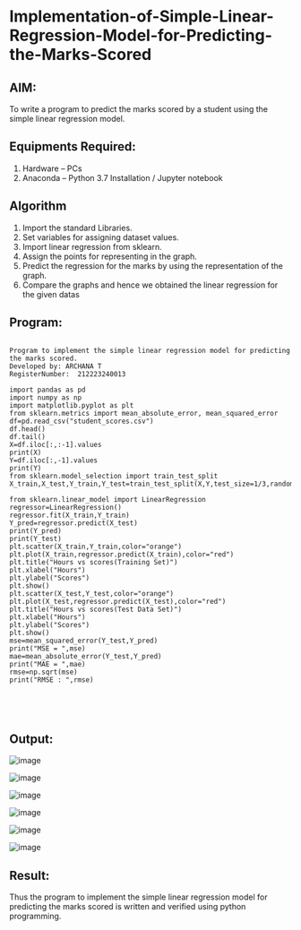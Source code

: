 # Implementation-of-Simple-Linear-Regression-Model-for-Predicting-the-Marks-Scored

## AIM:
To write a program to predict the marks scored by a student using the simple linear regression model.

## Equipments Required:
1. Hardware – PCs
2. Anaconda – Python 3.7 Installation / Jupyter notebook

## Algorithm
1. Import the standard Libraries.    
2. Set variables for assigning dataset values.     
3. Import linear regression from sklearn.    
4. Assign the points for representing in the graph.      
5. Predict the regression for the marks by using the representation of the graph.     
6. Compare the graphs and hence we obtained the linear regression for the given datas    

## Program:
```

Program to implement the simple linear regression model for predicting the marks scored.
Developed by: ARCHANA T
RegisterNumber:  212223240013

import pandas as pd
import numpy as np
import matplotlib.pyplot as plt
from sklearn.metrics import mean_absolute_error, mean_squared_error
df=pd.read_csv("student_scores.csv")
df.head()
df.tail()
X=df.iloc[:,:-1].values
print(X)
Y=df.iloc[:,-1].values
print(Y)
from sklearn.model_selection import train_test_split
X_train,X_test,Y_train,Y_test=train_test_split(X,Y,test_size=1/3,random_state=0)

from sklearn.linear_model import LinearRegression
regressor=LinearRegression()
regressor.fit(X_train,Y_train)
Y_pred=regressor.predict(X_test)
print(Y_pred)
print(Y_test)
plt.scatter(X_train,Y_train,color="orange")
plt.plot(X_train,regressor.predict(X_train),color="red")
plt.title("Hours vs scores(Training Set)")
plt.xlabel("Hours")
plt.ylabel("Scores")
plt.show()
plt.scatter(X_test,Y_test,color="orange")
plt.plot(X_test,regressor.predict(X_test),color="red")
plt.title("Hours vs scores(Test Data Set)")
plt.xlabel("Hours")
plt.ylabel("Scores")
plt.show()
mse=mean_squared_error(Y_test,Y_pred)
print("MSE = ",mse)
mae=mean_absolute_error(Y_test,Y_pred)
print("MAE = ",mae)
rmse=np.sqrt(mse)
print("RMSE : ",rmse)





```


## Output:




![image](https://github.com/user-attachments/assets/25590f5a-41a7-4cc3-89fc-4a1a0241719a)

![image](https://github.com/user-attachments/assets/b817498d-6d77-4662-82a5-62f80198073b)

![image](https://github.com/user-attachments/assets/b103ef21-a58c-4eed-a7d7-44ba7e374732)

![image](https://github.com/user-attachments/assets/a2c7b60e-c33b-4598-a3af-136cbaddf483)

![image](https://github.com/user-attachments/assets/e97f75b4-9f22-45f1-94f9-865e7489840d)

![image](https://github.com/user-attachments/assets/4a26068d-bcc5-4e68-9d40-8194da27d5fb)






## Result:
Thus the program to implement the simple linear regression model for predicting the marks scored is written and verified using python programming.
